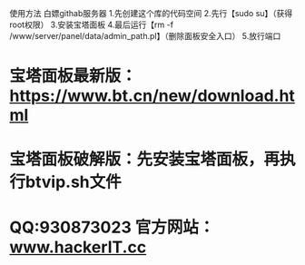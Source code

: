 使用方法
白嫖githab服务器
1.先创建这个库的代码空间
2.先行【sudo su】（获得root权限）
3.安装宝塔面板
4.最后运行【rm -f /www/server/panel/data/admin_path.pl】（删除面板安全入口）
5.放行端口

宝塔面板最新版：https://www.bt.cn/new/download.html
===========================================================
宝塔面板破解版：先安装宝塔面板，再执行btvip.sh文件
===========================================================
QQ:930873023 官方网站：www.hackerIT.cc
===========================================================
